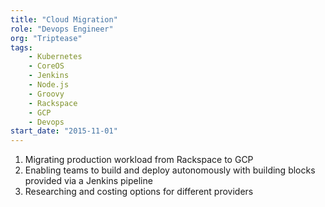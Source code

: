 ```yaml
---
title: "Cloud Migration"
role: "Devops Engineer"
org: "Triptease"
tags:
    - Kubernetes
    - CoreOS
    - Jenkins
    - Node.js
    - Groovy
    - Rackspace
    - GCP
    - Devops
start_date: "2015-11-01"
---
```

1. Migrating production workload from Rackspace to GCP
2. Enabling teams to build and deploy autonomously with building blocks provided via a Jenkins pipeline
3. Researching and costing options for different providers